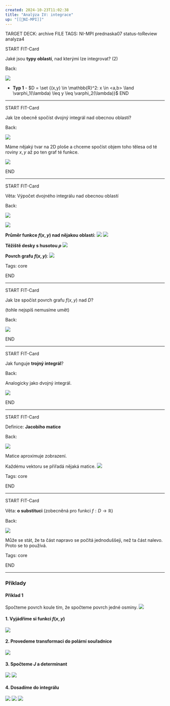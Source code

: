 ```yaml
---
created: 2024-10-23T11:02:38
title: "Analýza IV: integrace"
up: "[[📖NI-MPI]]"
---
```


TARGET DECK: archive
FILE TAGS: NI-MPI prednaska07 status-toReview analyza4

START
FIT-Card

Jaké jsou **typy oblastí**, nad kterými lze integrovat? (2)

Back:

![](../../../Assets/Pasted%20image%2020241023150017.png)

<!-- DetailInfoStart -->

- **Typ 1** - $D = \set {(x,y) \in \mathbb{R}^2: x \in <a,b> \land \varphi_1(\lambda) \leq y \leq \varphi_2(\lambda)}$
  <!-- DetailInfoEnd -->
  <!--ID: 1735205889362-->
  END

---

START
FIT-Card

Jak lze obecně spočíst dvojný integrál nad obecnou oblastí?

Back:

![](../../../Assets/Pasted%20image%2020241023150046.png)

<!-- ExplanationStart -->

Máme nějaký tvar na 2D ploše a chceme spočíst objem toho tělesa od té roviny $x,y$ až po ten graf té funkce.

![](../../../Assets/Pasted%20image%2020241023151316.png)

<!-- ExplanationEnd -->
<!--ID: 1735205889366-->

END

---

START
FIT-Card

Věta: Výpočet dvojného integrálu nad obecnou oblastí

Back:

![](../../../Assets/Pasted%20image%2020241023150131.png)

<!-- ExerciseStart -->

![](../../../Assets/Pasted%20image%2020241023150143.png)

<!-- ExerciseEnd -->

<!-- ExampleStart -->

**Průměr funkce $f(x,y)$ nad nějakou oblastí:**
![](../../../Assets/Pasted%20image%2020241023150226.png)
![](../../../Assets/Pasted%20image%2020241023152437.png)

**Těžiště desky s husotou $\rho$**
![](../../../Assets/Pasted%20image%2020241023150330.png)

**Povrch grafu $f(x,y)$**:
![](../../../Assets/Pasted%20image%2020241023150357.png)

<!-- ExampleEnd -->

Tags: core
<!--ID: 1735205889369-->

END

---

START
FIT-Card

Jak lze spočíst povrch grafu $f(x,y)$ nad $D$?

(tohle nejspíš nemusíme umět)

Back:

![](../../../Assets/Pasted%20image%2020241023150357.png)
<!--ID: 1735205889372-->

END

---

START
FIT-Card

Jak funguje **trojný integrál**?

Back:

Analogicky jako dvojný integrál.

<!-- DetailInfoStart -->

![](../../../Assets/Pasted%20image%2020241023150507.png)

<!-- DetailInfoEnd -->
<!--ID: 1735205889374-->

END

---

START
FIT-Card

Definice: **Jacobiho matice**

Back:

![](../../../Assets/Pasted%20image%2020241023150523.png)

<!-- DetailInfoStart -->

Matice aproximuje zobrazení.

Každému vektoru se přiřadá nějaká matice.
![](../../../Assets/Pasted%20image%2020241023154135.png)

<!-- DetailInfoEnd -->

Tags: core
<!--ID: 1735205889377-->

END

---

START
FIT-Card

Věta: **o substituci** (zobecněná pro funkci $f: D \rightarrow \mathbb{R}$)

Back:

![](../../../Assets/Pasted%20image%2020241023150546.png)

<!-- ExplanationStart -->

Může se stát, že ta část napravo se počítá jednoduššeji, než ta část nalevo. Proto se to používá.

<!-- ExplanationEnd -->

Tags: core
<!--ID: 1735205889380-->

END

---

### Příklady

#### Příklad 1

Spočteme povrch koule tím, že spočteme povrch jedné osminy.
![](../../../Assets/Pasted%20image%2020241023154835.png)

#### 1. Vyjádříme si funkci $f(x,y)$

![](../../../Assets/Pasted%20image%2020241023155425.png)

#### 2. Provedeme transformaci do polární souřadnice

![](../../../Assets/Pasted%20image%2020241023155730.png)

#### 3. Spočteme $J$ a determinant

![](../../../Assets/Pasted%20image%2020241023160220.png)
![](../../../Assets/Pasted%20image%2020241023160252.png)

#### 4. Dosadíme do integrálu

![](../../../Assets/Pasted%20image%2020241023160732.png)
![](../../../Assets/Pasted%20image%2020241023160852.png)
![](../../../Assets/Pasted%20image%2020241023161155.png)
